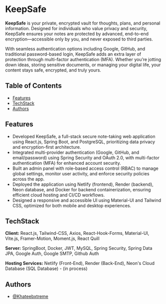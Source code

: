 # KeepSafe

**KeepSafe** is your private, encrypted vault for thoughts, plans, and personal information. Designed for individuals who value privacy and security, KeepSafe ensures your notes are protected by advanced, end-to-end encryption—accessible only by you, and never exposed to third parties.

With seamless authentication options including Google, GitHub, and traditional password-based login, KeepSafe adds an extra layer of protection through multi-factor authentication (MFA). Whether you’re jotting down ideas, storing sensitive documents, or managing your digital life, your content stays safe, encrypted, and truly yours.

## Table of Contents

- [Features](#features)
- [TechStack](#techstack)
- [Authors](#authors)

## Features

- Developed KeepSafe, a full-stack secure note-taking web application using React.js, Spring Boot, and PostgreSQL, prioritizing data privacy and encryption-first architecture.
- Integrated multi-provider authentication (Google, GitHub, and email/password) using Spring Security and OAuth 2.0, with multi-factor authentication (MFA) for enhanced account security.
- Built an admin panel with role-based access control (RBAC) to manage global settings, monitor user activity, and enforce security policies across the app.
- Deployed the application using Netlify (frontend), Render (backend), Neon database, and Docker for backend
  containerization, ensuring efficient cloud hosting and CI/CD workflows.
- Designed a responsive and accessible UI using Material-UI and Tailwind CSS, optimized for both mobile and desktop experiences.

## TechStack

**Client:** React.js, Tailwind-CSS, Axios, React-Hook-Forms, Material-UI, Vite.js, Framer-Motion, Moment.js, React Quill

**Server:** SpringBoot, Docker, JWT, MySQL, Spring Security, Spring Data JPA, Google Auth, Google SMTP, Github Auth

**Hosting Services:** Netlify (Front-End), Render (Back-End), Neon's Cloud Database (SQL Database) - (in process)

## Authors

- [@Khateebxtreme](https://github.com/Khateebxtreme)
